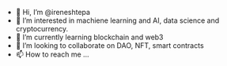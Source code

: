 - 👋 Hi, I’m @ireneshtepa
- 👀 I’m interested in machiene learning and AI, data science and cryptocurrency.
- 🌱 I’m currently learning blockchain and web3
- 💞️ I’m looking to collaborate on DAO, NFT, smart contracts
- 📫 How to reach me ...

<!---
ireneshtepa/ireneshtepa is a ✨ special ✨ repository because its `README.md` (this file) appears on your GitHub profile.
You can click the Preview link to take a look at your changes.
--->
